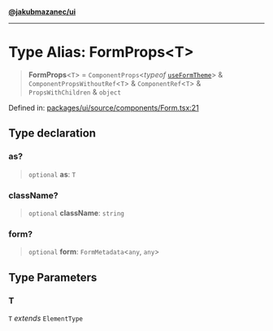 [**@jakubmazanec/ui**](../README.md)

---

# Type Alias: FormProps\<T\>

> **FormProps**\<`T`\> = `ComponentProps`\<_typeof_ [`useFormTheme`](../variables/useFormTheme.md)\>
> & `ComponentPropsWithoutRef`\<`T`\> & `ComponentRef`\<`T`\> & `PropsWithChildren` & `object`

Defined in:
[packages/ui/source/components/Form.tsx:21](https://github.com/jakubmazanec/tools/blob/74fa88a6249b3d486436ae7655f4962bc4a86e11/packages/ui/source/components/Form.tsx#L21)

## Type declaration

### as?

> `optional` **as**: `T`

### className?

> `optional` **className**: `string`

### form?

> `optional` **form**: `FormMetadata`\<`any`, `any`\>

## Type Parameters

### T

`T` _extends_ `ElementType`
